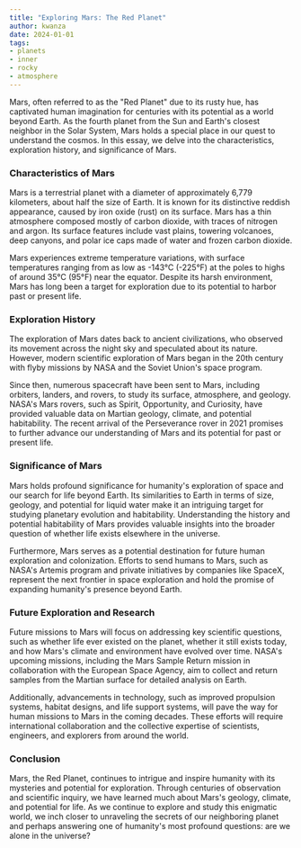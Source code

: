 ```yaml
---
title: "Exploring Mars: The Red Planet"
author: kwanza
date: 2024-01-01
tags:
- planets
- inner
- rocky
- atmosphere
---
```


Mars, often referred to as the "Red Planet" due to its rusty hue, has captivated human imagination for centuries with its potential as a world beyond Earth. As the fourth planet from the Sun and Earth's closest neighbor in the Solar System, Mars holds a special place in our quest to understand the cosmos. In this essay, we delve into the characteristics, exploration history, and significance of Mars.

### Characteristics of Mars

Mars is a terrestrial planet with a diameter of approximately 6,779 kilometers, about half the size of Earth. It is known for its distinctive reddish appearance, caused by iron oxide (rust) on its surface. Mars has a thin atmosphere composed mostly of carbon dioxide, with traces of nitrogen and argon. Its surface features include vast plains, towering volcanoes, deep canyons, and polar ice caps made of water and frozen carbon dioxide.

Mars experiences extreme temperature variations, with surface temperatures ranging from as low as -143°C (-225°F) at the poles to highs of around 35°C (95°F) near the equator. Despite its harsh environment, Mars has long been a target for exploration due to its potential to harbor past or present life.

### Exploration History

The exploration of Mars dates back to ancient civilizations, who observed its movement across the night sky and speculated about its nature. However, modern scientific exploration of Mars began in the 20th century with flyby missions by NASA and the Soviet Union's space program.

Since then, numerous spacecraft have been sent to Mars, including orbiters, landers, and rovers, to study its surface, atmosphere, and geology. NASA's Mars rovers, such as Spirit, Opportunity, and Curiosity, have provided valuable data on Martian geology, climate, and potential habitability. The recent arrival of the Perseverance rover in 2021 promises to further advance our understanding of Mars and its potential for past or present life.

### Significance of Mars

Mars holds profound significance for humanity's exploration of space and our search for life beyond Earth. Its similarities to Earth in terms of size, geology, and potential for liquid water make it an intriguing target for studying planetary evolution and habitability. Understanding the history and potential habitability of Mars provides valuable insights into the broader question of whether life exists elsewhere in the universe.

Furthermore, Mars serves as a potential destination for future human exploration and colonization. Efforts to send humans to Mars, such as NASA's Artemis program and private initiatives by companies like SpaceX, represent the next frontier in space exploration and hold the promise of expanding humanity's presence beyond Earth.

### Future Exploration and Research

Future missions to Mars will focus on addressing key scientific questions, such as whether life ever existed on the planet, whether it still exists today, and how Mars's climate and environment have evolved over time. NASA's upcoming missions, including the Mars Sample Return mission in collaboration with the European Space Agency, aim to collect and return samples from the Martian surface for detailed analysis on Earth.

Additionally, advancements in technology, such as improved propulsion systems, habitat designs, and life support systems, will pave the way for human missions to Mars in the coming decades. These efforts will require international collaboration and the collective expertise of scientists, engineers, and explorers from around the world.

### Conclusion

Mars, the Red Planet, continues to intrigue and inspire humanity with its mysteries and potential for exploration. Through centuries of observation and scientific inquiry, we have learned much about Mars's geology, climate, and potential for life. As we continue to explore and study this enigmatic world, we inch closer to unraveling the secrets of our neighboring planet and perhaps answering one of humanity's most profound questions: are we alone in the universe?